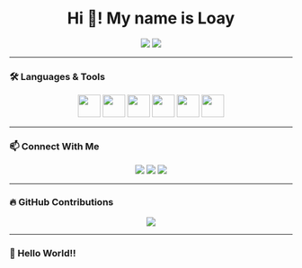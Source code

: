 <h1 align="center">Hi 👋! My name is Loay</h1>

<!-- GitHub Stats -->
<div align="center">
  <img src="https://github-readme-stats.vercel.app/api?username=6a2blackout&show_icons=true&theme=radical" />
  <img src="https://github-readme-stats.vercel.app/api/top-langs/?username=6a2blackout&layout=compact&theme=radical" />
</div>

---
 
### 🛠️ Languages & Tools

<p align="center">
  <img src="https://cdn.jsdelivr.net/gh/devicons/devicon/icons/javascript/javascript-original.svg" width="40"/>
  <img src="https://cdn.jsdelivr.net/gh/devicons/devicon/icons/react/react-original.svg" width="40"/>
  <img src="https://cdn.jsdelivr.net/gh/devicons/devicon/icons/html5/html5-original.svg" width="40"/>
  <img src="https://cdn.jsdelivr.net/gh/devicons/devicon/icons/css3/css3-original.svg" width="40"/>
  <img src="https://cdn.jsdelivr.net/gh/devicons/devicon/icons/java/java-original.svg" width="40"/>
  <img src="https://cdn.jsdelivr.net/gh/devicons/devicon/icons/c/c-original.svg" width="40"/>
</p>

---

### 📫 Connect With Me

<p align="center">
  <a href="www.linkedin.com/in/loay-saifan-m23"><img src="https://img.shields.io/badge/LinkedIn-blue?logo=linkedin&style=for-the-badge" /></a>
  <a href="mailto:loaysaifan@gmail.com"><img src="https://img.shields.io/badge/Gmail-red?logo=gmail&style=for-the-badge" /></a>
  <a href="https://discordapp.com/users/426305516042715137"><img src="https://img.shields.io/badge/Discord-blue?logo=discord&style=for-the-badge" /></a>
</p>

---

### 🔥 GitHub Contributions

<p align="center">
  <img src="https://github-readme-streak-stats.herokuapp.com/?user=6a2blackout&theme=radical" />
</p>

---

### 👋 Hello World!!
